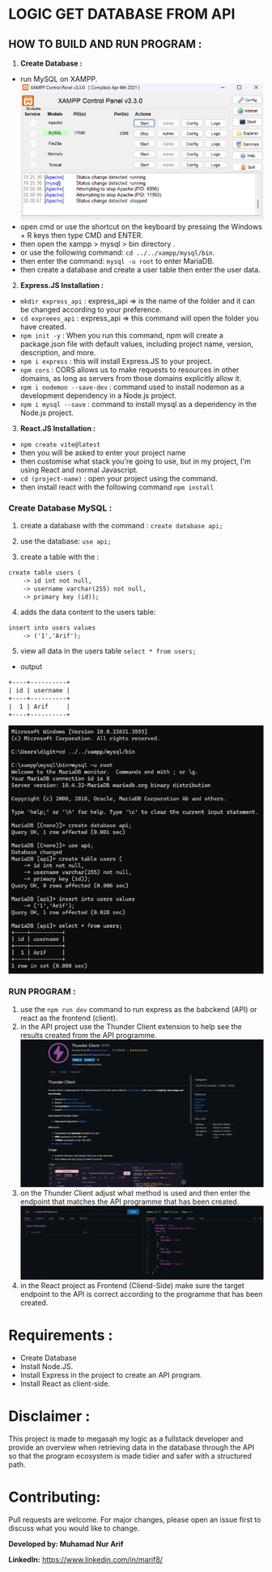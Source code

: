 
# LOGIC GET DATABASE FROM API

## HOW TO BUILD AND RUN PROGRAM :
1. **Create Database :**
- run MySQL on XAMPP.
    <img src="img/xampp.png">
- open cmd or use the shortcut on the keyboard by pressing the Windows + R keys then type CMD and ENTER.
- then open the xampp > mysql > bin directory .
- or use the following command: `cd ../../xampp/mysql/bin`.
- then enter the command: `mysql -u root` to enter MariaDB.
- then create a database and create a user table then enter the user data.

2. **Express.JS Installation :**
- `mkdir express_api` : express_api => is the name of the folder and it can be changed according to your preference.
- `cd expreees_api` : express_api => this command will open the folder you have created.
- `npm init -y` : When you run this command, npm will create a package.json file with default values, including project name, version, description, and more.
- `npm i express` : this will install Express.JS to your project.
- `npm cors` : CORS allows us to make requests to resources in other domains, as long as servers from those domains explicitly allow it.
- `npm i nodemon --save-dev` : command used to install nodemon as a development dependency in a Node.js project.
- `npm i mysql --save` : command to install mysql as a dependency in the Node.js project.

3. **React.JS Installation :**
- `npm create vite@latest` 
- then you will be asked to enter your project name
- then customise what stack you're going to use, but in my project, I'm using React and normal Javascript.
- `cd (project-name)` : open your project using the command.
- then install react with the following command `npm install`

### Create Database MySQL :
1. create a database with the command :
`create database api;`

2. use the database:
`use api;`

3. create a table with the :
```
create table users (
    -> id int not null,
    -> username varchar(255) not null,
    -> primary key (id));
```

4. adds the data content to the users table:
```
insert into users values
    -> ('1','Arif');
```

5. view all data in the users table 
`select * from users;`

- output
```
+----+----------+
| id | username |
+----+----------+
|  1 | Arif     |
+----+----------+
```
<img src="img/cmd-mysql.png">

### RUN PROGRAM :
1. use the `npm run dev` command to run express as the babckend (API) or react as the frontend (client).
2. in the API project use the Thunder Client extension to help see the results created from the API programme.
    <img src="img/thunder-client.png">
3. on the Thunder Client adjust what method is used and then enter the endpoint that matches the API programme that has been created.
    <img src="img/result-api.png">
4. in the React project as Frontend (Cliend-Side) make sure the target endpoint to the API is correct according to the programme that has been created.

# Requirements :
- Create Database
- Install Node.JS.
- Install Express in the project to create an API program.
- Install React as client-side.

# Disclaimer :
This project is made to megasah my logic as a fullstack developer and provide an overview when retrieving data in the database through the API so that the program ecosystem is made tidier and safer with a structured path.

# Contributing:
Pull requests are welcome. For major changes, please open an issue first to discuss what you would like to change.

**Developed by: Muhamad Nur Arif**

**LinkedIn:** https://www.linkedin.com/in/marif8/
